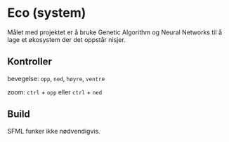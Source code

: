 # Eco (system)

Målet med projektet er å bruke Genetic Algorithm og Neural Networks til å lage et økosystem der det oppstår nisjer. 

## Kontroller
bevegelse: `opp`, `ned`, `høyre`, `ventre`

zoom: `ctrl` + `opp` eller `ctrl` + `ned`

## Build
SFML funker ikke nødvendigvis.
